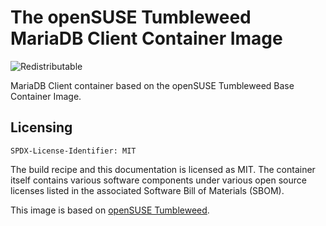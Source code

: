 # The openSUSE Tumbleweed MariaDB Client Container Image
![Redistributable](https://img.shields.io/badge/Redistributable-Yes-green)


MariaDB Client container based on the openSUSE Tumbleweed Base Container Image.

## Licensing
`SPDX-License-Identifier: MIT`

The build recipe and this documentation is licensed as MIT.
The container itself contains various software components under various open source licenses listed in the associated
Software Bill of Materials (SBOM).

This image is based on [openSUSE Tumbleweed](https://get.opensuse.org/tumbleweed/).
